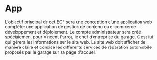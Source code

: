 # App
L’objectif principal de cet ECF sera une conception d’une application web complète:  une application de gestion de contenu ou e-commerce développement et déploiement. Le compte administrateur sera créé spécialement pour Vincent Parrot, le chef d’entreprise du garage. C’est lui qui gérera les informations sur le site web. Le site web doit afficher de manière claire et concise les différents services de réparation automobile proposés par le garage sur sa page d'accueil.

